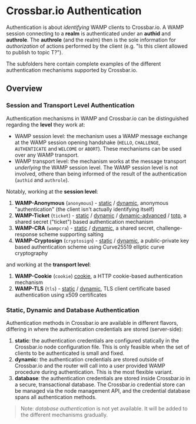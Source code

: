 # Crossbar.io Authentication

Authentication is about *identifying* WAMP clients to Crossbar.io. A WAMP session connecting to a **realm** is authenticated under an **authid** and **authrole**. The **authrole** (and the realm) then is the sole information for *authorization* of actions performed by the client (e.g. "Is this client allowed to publish to topic T?").

The subfolders here contain complete examples of the different authentication mechanisms supported by Crossbar.io.

## Overview

### Session and Transport Level Authentication

Authentication mechanisms in WAMP and Crossbar.io can be distinguished regarding the **level** they work at:

* WAMP session level: the mechanism uses a WAMP message exchange at the WAMP session opening handshake (`HELLO`, `CHALLENGE`, `AUTHENTICATE` and `WELCOME` or `ABORT`). These mechanisms can be used over any WAMP transport.
* WAMP transport level: the mechanism works at the message transport _underlying_ the WAMP session level. The WAMP session level is not involved, othere than being informed of the result of the authentication (`authid` and `authrole`).

Notably, working at the **session level**:

1. **WAMP-Anonymous** (`anonymous`) - [static](anonymous/static) / [dynamic](anonymous/dynamic), anonymous "authentication" (the client isn't actually identifying itself)
2. **WAMP-Ticket** (`ticket`) - [static](ticket/static) / [dynamic](ticket/dynamic) / [dynamic-advanced](ticket/dynamic-advanced) / [totp](ticket/totp), a shared secret ("ticket") based authentication mechanism
3. **WAMP-CRA** (`wampcra`) - [static](wampcra/static) / [dynamic](wampcra/dynamic), a shared secret, challenge-response scheme supporting salting
4. **WAMP-Cryptosign** (`cryptosign`) - [static](cryptosign/static) / [dynamic](cryptosign/dynamic), a public-private key based authentication scheme using Curve25519 elliptic curve cryptography

and working at the **transport level**:

1. **WAMP-Cookie** (`cookie`) [cookie](cookie), a HTTP cookie-based authentication mechanism
2. **WAMP-TLS** (`tls`) - [static](tls/static) / [dynamic](tls/dynamic), TLS client certificate based authentication using x509 certificates

### Static, Dynamic and Database Authentication

Authentication methods in Crossbar.io are available in different flavors, differing in where the authentication credentials are stored (server-side):

1. **static**: the authentication credentials are configured statically in the Crossbar.io node configuration file. This is only feasible when the set of clients to be authenticated is small and fixed.
2. **dynamic**: the authentication credentials are stored outside of Crossbar.io and the router will call into a user provided WAMP procedure during authentication. This is the most flexible variant.
3. **database**: the authentication credentials are stored inside Crossbar.io in a secure, transactional database. The Crossbar.io credential store can be managed via the node management API, and the credential database spans all authentication methods.

> Note: *database authentication* is not yet available. It will be added to the different mechanisms gradually.
